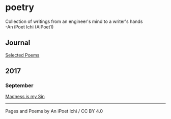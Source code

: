 # poetry
Collection of writings from an engineer's mind to a writer's hands  
\-An iPoet Ichi (AiPoet1)

## Journal
[Selected Poems](https://aipoet1.github.io/poetry/poems/journal)

## 2017
### September
[Madness is my Sin](https://aipoet1.github.io/poetry/poems/2017.09.14/madness_is_my_sin)

---
Pages and Poems by An iPoet Ichi / CC BY 4.0
